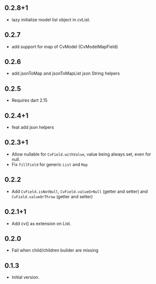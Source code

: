 ## 0.2.8+1

- lazy initialize model list object in cvList.

## 0.2.7

- add support for map of CvModel (CvModelMapField)

## 0.2.6

- add jsonToMap and jsonToMapList json String helpers

## 0.2.5

- Requires dart 2.15

## 0.2.4+1

- feat add json helpers

## 0.2.3+1

- Allow nullable for `CvField.withValue`, value being always set, even for null.
- Fix `fillField` for generic `List` and `Map`

## 0.2.2

- Add `CvField.isNotNull`, `CvField.valueOrNull` (getter and setter) and `CvField.valueOrThrow` (getter and setter)

## 0.2.1+1

- Add cv() as extension on List<Map>.

## 0.2.0

- Fail when child/children builder are missing

## 0.1.3

- Initial version.
